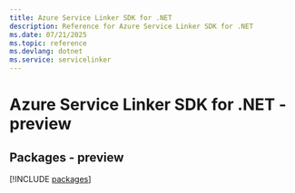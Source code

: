 ```yaml
---
title: Azure Service Linker SDK for .NET
description: Reference for Azure Service Linker SDK for .NET
ms.date: 07/21/2025
ms.topic: reference
ms.devlang: dotnet
ms.service: servicelinker
---
```

# Azure Service Linker SDK for .NET - preview
## Packages - preview
[!INCLUDE [packages](service-linker-index.md)]